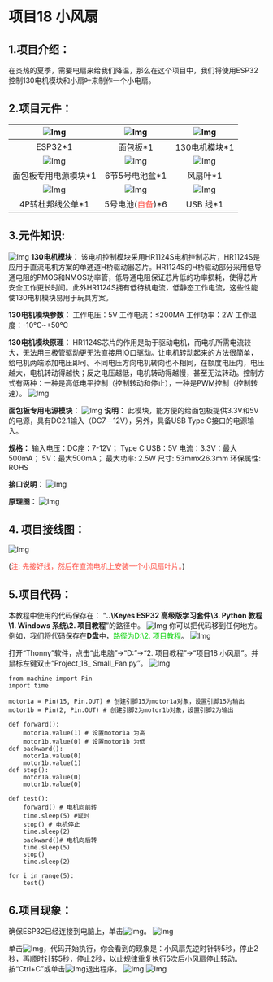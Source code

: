 # 项目18 小风扇

## 1.项目介绍： 
在炎热的夏季，需要电扇来给我们降温，那么在这个项目中，我们将使用ESP32控制130电机模块和小扇叶来制作一个小电扇。

## 2.项目元件：
|![Img](../../../media/ESP32主板img-20230411094400.png)|![Img](../../../media/面包板img-20230411094115.png)|![Img](../../../media/130电机模块img-20230411174254.png)|
| :--: | :--: | :--: |
|ESP32*1|面包板*1|130电机模块*1|
|![Img](../../../media/面包板专用电源模块img-20230407162648.png)|![Img](../../../media/6节5号电池盒img-20230411174335.png)|![Img](../../../media/风扇叶img-20230411174344.png)|
|面包板专用电源模块*1|6节5号电池盒*1|风扇叶*1|
|  ![Img](../../../media/4P转杜邦线公单img-20230412082236.png)|![Img](../../../media/5号电池img-20230411174428.png)|![Img](../../../media/USB线img-20230407194453.png)|
|4P转杜邦线公单*1|5号电池(<span style="color: rgb(255, 76, 65);">自备</span>)*6|USB 线*1|

## 3.元件知识:
![Img](../../../media/130电机模块img-20230411174254.png)
**130电机模块：** 该电机控制模块采用HR1124S电机控制芯片，HR1124S是应用于直流电机方案的单通道H桥驱动器芯片。HR1124S的H桥驱动部分采用低导通电阻的PMOS和NMOS功率管，低导通电阻保证芯片低的功率损耗，使得芯片安全工作更长时间。此外HR1124S拥有低待机电流，低静态工作电流，这些性能使130电机模块易用于玩具方案。

**130电机模块参数：**
工作电压：5V
工作电流：≤200MA
工作功率：2W
工作温度：-10℃~+50℃

**130电机模块原理：**
HR1124S芯片的作用是助于驱动电机，而电机所需电流较大，无法用三极管驱动更无法直接用IO口驱动。让电机转动起来的方法很简单，给电机两端添加电压即可。不同电压方向电机转向也不相同，在额度电压内，电压越大，电机转动得越快；反之电压越低，电机转动得越慢，甚至无法转动。控制方式有两种：一种是高低电平控制（控制转动和停止），一种是PWM控制（控制转速）。
![Img](../../../media/130电机模块原理图img-20230411174527.png)

**面包板专用电源模块：**
![Img](../../../media/面包板专用电源模块img-20230407162648.png)
**说明：**
此模块，能方便的给面包板提供3.3V和5V的电源，具有DC2.1输入（DC7－12V），另外，具备USB Type C接口的电源输入。

**规格：** 
 输入电压：DC座：7-12V；  Type C USB：5V 
 电流：3.3V：最大500mA；        5V：最大500mA；
 最大功率: 2.5W
 尺寸: 53mmx26.3mm
 环保属性: ROHS

**接口说明：**
![Img](../../../media/电源模块接口说明.png)

**原理图：**
![Img](../../../media/电源模块原理图.png)

## 4. 项目接线图：
![Img](../../../media/项目18接线图img-20230420151712.png)

(<span style="color: rgb(255, 76, 65);">注: 先接好线，然后在直流电机上安装一个小风扇叶片。</span>)


## 5.项目代码：
本教程中使用的代码保存在：
“**..\Keyes ESP32 高级版学习套件\3. Python 教程\1. Windows 系统\2. 项目教程**”的路径中。
![Img](../../../media/本教程中使用的代码保存在img-20230526190901.png)
你可以把代码移到任何地方。例如，我们将代码保存在**D盘**中，<span style="color: rgb(0, 209, 0);">路径为D:\2. 项目教程</span>。
![Img](../../../media/代码保存在D盘img-20230407191836.png)

打开“Thonny”软件，点击“此电脑”→“D:”→“2. 项目教程”→“项目18 小风扇”。并鼠标左键双击“Project_18_ Small_Fan.py”。
![Img](../../../media/项目18-1img-20230411174941.png)

```
from machine import Pin
import time

motor1a = Pin(15, Pin.OUT) # 创建引脚15为motor1a对象，设置引脚15为输出
motor1b = Pin(2, Pin.OUT) # 创建引脚2为motor1b对象，设置引脚2为输出

def forward():
    motor1a.value(1) # 设置motor1a 为高
    motor1b.value(0) # 设置motor1b 为低
def backward():
    motor1a.value(0)
    motor1b.value(1)
def stop():
    motor1a.value(0)
    motor1b.value(0)

def test():
    forward() # 电机向前转
    time.sleep(5) #延时
    stop() # 电机停止
    time.sleep(2)
    backward()# 电机向后转
    time.sleep(5)
    stop()
    time.sleep(2)
    
for i in range(5):
    test() 
```

## 6.项目现象：
确保ESP32已经连接到电脑上，单击![Img](../../../media/停止或重启后端进程img-20230411163145.png)。
![Img](../../../media/项目18-2img-20230411175039.png)

单击![Img](../../../media/运行img-20230411141103.png)，代码开始执行，你会看到的现象是：小风扇先逆时针转5秒，停止2秒，再顺时针转5秒，停止2秒，以此规律重复执行5次后小风扇停止转动。按“Ctrl+C”或单击![Img](../../../media/停止或重启后端进程img-20230411140954.png)退出程序。
![Img](../../../media/项目18-3img-20230411175105.png)
![Img](../../../media/img-20230814095658.png)

